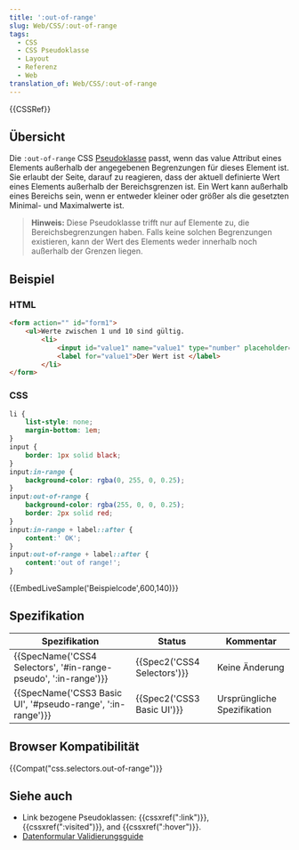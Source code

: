 ```yaml
---
title: ':out-of-range'
slug: Web/CSS/:out-of-range
tags:
  - CSS
  - CSS Pseudoklasse
  - Layout
  - Referenz
  - Web
translation_of: Web/CSS/:out-of-range
---
```

{{CSSRef}}

## Übersicht

Die `:out-of-range` CSS [Pseudoklasse](/de/docs/Web/CSS/Pseudo-classes "Pseudo-classes") passt, wenn das value Attribut eines Elements außerhalb der angegebenen Begrenzungen für dieses Element ist. Sie erlaubt der Seite, darauf zu reagieren, dass der aktuell definierte Wert eines Elements außerhalb der Bereichsgrenzen ist. Ein Wert kann außerhalb eines Bereichs sein, wenn er entweder kleiner oder größer als die gesetzten Minimal- und Maximalwerte ist.

> **Hinweis:** Diese Pseudoklasse trifft nur auf Elemente zu, die Bereichsbegrenzungen haben. Falls keine solchen Begrenzungen existieren, kann der Wert des Elements weder innerhalb noch außerhalb der Grenzen liegen.

## Beispiel

### HTML

```html
<form action="" id="form1">
    <ul>Werte zwischen 1 und 10 sind gültig.
        <li>
            <input id="value1" name="value1" type="number" placeholder="1 to 10" min="1" max="10" value="12">
            <label for="value1">Der Wert ist </label>
        </li>
</form>
```

### CSS

```css
li {
    list-style: none;
    margin-bottom: 1em;
}
input {
    border: 1px solid black;
}
input:in-range {
    background-color: rgba(0, 255, 0, 0.25);
}
input:out-of-range {
    background-color: rgba(255, 0, 0, 0.25);
    border: 2px solid red;
}
input:in-range + label::after {
    content:' OK';
}
input:out-of-range + label::after {
    content:'out of range!';
}
```

{{EmbedLiveSample('Beispielcode',600,140)}}

## Spezifikation

| Spezifikation                                                                        | Status                               | Kommentar                   |
| ------------------------------------------------------------------------------------ | ------------------------------------ | --------------------------- |
| {{SpecName('CSS4 Selectors', '#in-range-pseudo', ':in-range')}} | {{Spec2('CSS4 Selectors')}} | Keine Änderung              |
| {{SpecName('CSS3 Basic UI', '#pseudo-range', ':in-range')}}     | {{Spec2('CSS3 Basic UI')}} | Ursprüngliche Spezifikation |

## Browser Kompatibilität

{{Compat("css.selectors.out-of-range")}}

## Siehe auch

- Link bezogene Pseudoklassen: {{cssxref(":link")}}, {{cssxref(":visited")}}, and {{cssxref(":hover")}}.
- [Datenformular Validierungsguide](/de/docs/Web/Guide/HTML/Forms/Datenformular_Validierungsguide)
